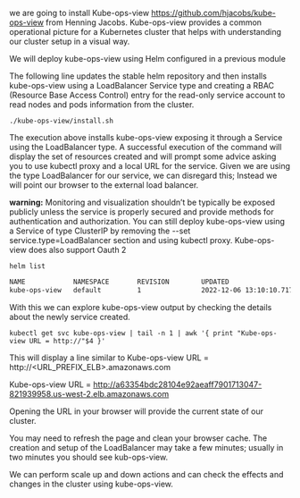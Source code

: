 we are going to install Kube-ops-view https://github.com/hjacobs/kube-ops-view from Henning Jacobs.
Kube-ops-view provides a common operational picture for a Kubernetes cluster that 
helps with understanding our cluster setup in a visual way.

We will deploy kube-ops-view using Helm configured in a previous module

The following line updates the stable helm repository and then installs kube-ops-view 
using a LoadBalancer Service type and creating a RBAC (Resource Base Access Control) 
entry for the read-only service account to read nodes and pods information from the cluster.

```shell
./kube-ops-view/install.sh
```

The execution above installs kube-ops-view exposing it through a Service using the LoadBalancer type. A successful execution of the command will display the set of resources created and will prompt some advice asking you to use kubectl proxy and a local URL for the service. Given we are using the type LoadBalancer for our service, we can disregard this; Instead we will point our browser to the external load balancer.

**warning:**
Monitoring and visualization shouldn’t be typically be exposed publicly unless the service is properly secured and provide methods for authentication and authorization. You can still deploy kube-ops-view using a Service of type ClusterIP by removing the --set service.type=LoadBalancer section and using kubectl proxy. Kube-ops-view does also support Oauth 2

`helm list`
```bash
NAME            NAMESPACE       REVISION        UPDATED                                 STATUS          CHART                APP VERSION
kube-ops-view   default         1               2022-12-06 13:10:10.7174916 +0100 WAT   deployed        kube-ops-view-1.2.4  20.4.0

```

With this we can explore kube-ops-view output by checking the details about the newly service created.


`kubectl get svc kube-ops-view | tail -n 1 | awk '{ print "Kube-ops-view URL = http://"$4 }'`

This will display a line similar to Kube-ops-view URL = http://<URL_PREFIX_ELB>.amazonaws.com

Kube-ops-view URL = http://a63354bdc28104e92aeaff7901713047-821939958.us-west-2.elb.amazonaws.com

Opening the URL in your browser will provide the current state of our cluster.

You may need to refresh the page and clean your browser cache. The creation and setup of the LoadBalancer may take a few minutes; usually in two minutes you should see kub-ops-view.

We can perform scale up and down actions and can check the effects and changes in the cluster using kube-ops-view.

